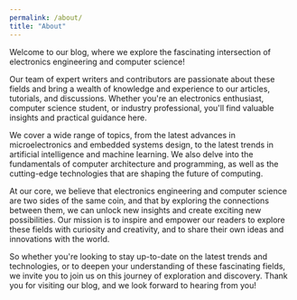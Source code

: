 ```yaml
---
permalink: /about/
title: "About"
---
```


Welcome to our blog, where we explore the fascinating intersection of electronics engineering and computer science!

Our team of expert writers and contributors are passionate about these fields and bring a wealth of knowledge and experience to our articles, tutorials, and discussions. Whether you're an electronics enthusiast, computer science student, or industry professional, you'll find valuable insights and practical guidance here.

We cover a wide range of topics, from the latest advances in microelectronics and embedded systems design, to the latest trends in artificial intelligence and machine learning. We also delve into the fundamentals of computer architecture and programming, as well as the cutting-edge technologies that are shaping the future of computing.

At our core, we believe that electronics engineering and computer science are two sides of the same coin, and that by exploring the connections between them, we can unlock new insights and create exciting new possibilities. Our mission is to inspire and empower our readers to explore these fields with curiosity and creativity, and to share their own ideas and innovations with the world.

So whether you're looking to stay up-to-date on the latest trends and technologies, or to deepen your understanding of these fascinating fields, we invite you to join us on this journey of exploration and discovery. Thank you for visiting our blog, and we look forward to hearing from you!

